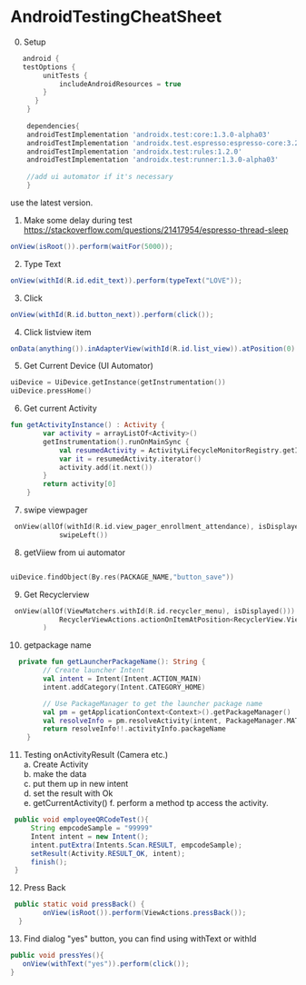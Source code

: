 # AndroidTestingCheatSheet

0. Setup

```gradle
   android {
   testOptions {
        unitTests {
            includeAndroidResources = true
        }
      }
    }
    
    dependencies{
    androidTestImplementation 'androidx.test:core:1.3.0-alpha03'
    androidTestImplementation 'androidx.test.espresso:espresso-core:3.2.0'
    androidTestImplementation 'androidx.test:rules:1.2.0'
    androidTestImplementation 'androidx.test:runner:1.3.0-alpha03'
    
    //add ui automator if it's necessary
    }
```
use the latest version.


1. Make some delay during test
https://stackoverflow.com/questions/21417954/espresso-thread-sleep

```java
onView(isRoot()).perform(waitFor(5000));
```

2. Type Text
```java
onView(withId(R.id.edit_text)).perform(typeText("LOVE"));
```

3. Click
```java
onView(withId(R.id.button_next)).perform(click());
```

4. Click listview item
```java
onData(anything()).inAdapterView(withId(R.id.list_view)).atPosition(0).perform(click());
```
5. Get Current Device (UI Automator)
```kt
uiDevice = UiDevice.getInstance(getInstrumentation())
uiDevice.pressHome()
```
6. Get current Activity 
```kt
fun getActivityInstance() : Activity {
        var activity = arrayListOf<Activity>()
        getInstrumentation().runOnMainSync {
            val resumedActivity = ActivityLifecycleMonitorRegistry.getInstance().getActivitiesInStage(Stage.RESUMED)
            var it = resumedActivity.iterator()
            activity.add(it.next())
        }
        return activity[0]
    }
```

7. swipe viewpager
```kt
 onView(allOf(withId(R.id.view_pager_enrollment_attendance), isDisplayed())).perform(
            swipeLeft())
```

8. getViiew from ui automator
```kt

uiDevice.findObject(By.res(PACKAGE_NAME,"button_save"))
```

9. Get Recyclerview
```kt
 onView(allOf(ViewMatchers.withId(R.id.recycler_menu), isDisplayed())).perform(
            RecyclerViewActions.actionOnItemAtPosition<RecyclerView.ViewHolder>(2, click())
        )
```

10. getpackage name
```kt
  private fun getLauncherPackageName(): String {
        // Create launcher Intent
        val intent = Intent(Intent.ACTION_MAIN)
        intent.addCategory(Intent.CATEGORY_HOME)

        // Use PackageManager to get the launcher package name
        val pm = getApplicationContext<Context>().getPackageManager()
        val resolveInfo = pm.resolveActivity(intent, PackageManager.MATCH_DEFAULT_ONLY)
        return resolveInfo!!.activityInfo.packageName
    }
```
11. Testing onActivityResult (Camera etc.)  
   a. Create Activity  
   b. make the data  
   c. put them up in new intent  
   d. set the result with Ok  
   e. getCurrentActivity()
   f. perform a method tp access the activity. 
   ```java
    public void employeeQRCodeTest(){
        String empcodeSample = "99999"
        Intent intent = new Intent();
        intent.putExtra(Intents.Scan.RESULT, empcodeSample);
        setResult(Activity.RESULT_OK, intent);
        finish();
    }
   ```
12. Press Back
```java
 public static void pressBack() {
        onView(isRoot()).perform(ViewActions.pressBack());
  }
```
13. Find dialog "yes" button, you can find using withText or withId
```java
public void pressYes(){
   onView(withText("yes")).perform(click());
}
```
